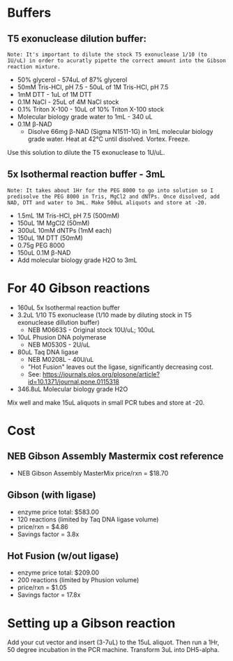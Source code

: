# Buffers
## T5 exonuclease dilution buffer:
    Note: It's important to dilute the stock T5 exonuclease 1/10 (to 1U/uL) in order to acuratly pipette the correct amount into the Gibson reaction mixture.
- 50% glycerol - 574uL of 87% glycerol
- 50mM Tris-HCl, pH 7.5 - 50uL of 1M Tris-HCl, pH 7.5
- 1mM DTT - 1uL of 1M DTT
- 0.1M NaCl - 25uL of 4M NaCl stock
- 0.1% Triton X-100 - 10uL of 10% Triton X-100 stock
- Molecular biology grade water to 1mL - 340 uL
- 0.1M β-NAD
    - Disolve 66mg β-NAD (Sigma N1511-1G) in 1mL molecular biology grade water. Heat at 42°C until disolved. Vortex. Freeze.

Use this solution to dilute the T5 exonuclease to 1U/uL. 

## 5x Isothermal reaction buffer - 3mL
    Note: It takes about 1Hr for the PEG 8000 to go into solution so I predisolve the PEG 8000 in Tris, MgCl2 and dNTPs. Once disolved, add NAD, DTT and water to 3mL. Make 500uL aliquots and store at -20.
- 1.5mL 1M Tris-HCl, pH 7.5 (500mM)
- 150uL 1M MgCl2 (50mM)
- 300uL 10mM dNTPs (1mM each)
- 150uL 1M DTT (50mM)
- 0.75g PEG 8000
- 150uL 0.1M β-NAD
- Add molecular biology grade H2O to 3mL

# For 40 Gibson reactions
- 160uL 5x Isothermal reaction buffer
- 3.2uL 1/10 T5 exonuclease (1/10 made by diluting stock in T5 exonuclease dillution buffer)
    - NEB M0663S - Original stock 10U/uL; 100uL
- 10uL Phusion DNA polymerase
    - NEB M0530S - 2U/uL
- 80uL Taq DNA ligase
    - NEB M0208L - 40U/uL
    - "Hot Fusion" leaves out the ligase, significantly decreasing cost.
    - See: https://journals.plos.org/plosone/article?id=10.1371/journal.pone.0115318
- 346.8uL Molecular biology grade H2O

Mix well and make 15uL aliquots in small PCR tubes and store at -20.

# Cost
## NEB Gibson Assembly Mastermix cost reference
- NEB Gibson Assembly MasterMix price/rxn = $18.70

## Gibson (with ligase)
- enzyme price total: $583.00
- 120 reactions (limited by Taq DNA ligase volume)
- price/rxn = $4.86
- Savings factor = 3.8x

## Hot Fusion (w/out ligase)
- enzyme price total: $209.00
- 200 reactions (limited by Phusion volume)
- price/rxn = $1.05
- Savings factor = 17.8x

# Setting up a Gibson reaction
Add your cut vector and insert (3-7uL) to the 15uL aliquot. Then run a 1Hr, 50 degree incubation in the PCR machine. Transform 3uL into DH5-alpha.